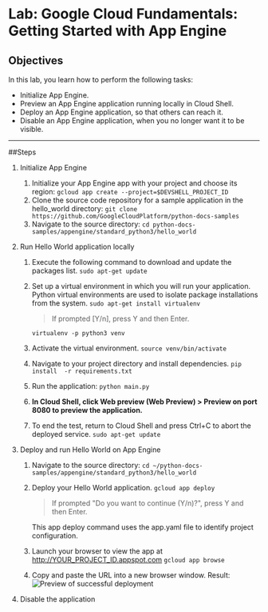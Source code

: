 # Lab: Google Cloud Fundamentals: Getting Started with App Engine  

## Objectives

In this lab, you learn how to perform the following tasks:

- Initialize App Engine.
- Preview an App Engine application running locally in Cloud Shell.
- Deploy an App Engine application, so that others can reach it.
- Disable an App Engine application, when you no longer want it to be visible.
***
##Steps
1.  Initialize App Engine
    1. Initialize your App Engine app with your project and choose its region:
     `gcloud app create --project=$DEVSHELL_PROJECT_ID`
    2. Clone the source code repository for a sample application in the hello_world directory:
     `git clone https://github.com/GoogleCloudPlatform/python-docs-samples`
    3. Navigate to the source directory:
     `cd python-docs-samples/appengine/standard_python3/hello_world`
2.  Run Hello World application locally
    1.  Execute the following command to download and update the packages list.
        `sudo apt-get update`
    2.  Set up a virtual environment in which you will run your application. Python virtual environments are used to isolate package installations from the system.
        `sudo apt-get install virtualenv`
        <br>
        >If prompted [Y/n], press Y and then Enter.
        
        `virtualenv -p python3 venv`
    3.  Activate the virtual environment.
        `source venv/bin/activate`
    4.  Navigate to your project directory and install dependencies.
        `pip install  -r requirements.txt`
    6.  Run the application:
        `python main.py`
    7.  **In Cloud Shell, click Web preview (Web Preview) > Preview on port 8080 to preview the application.**
    8.  To end the test, return to Cloud Shell and press Ctrl+C to abort the deployed service.
     `sudo apt-get update`



3.  Deploy and run Hello World on App Engine
    1.  Navigate to the source directory:
        `cd ~/python-docs-samples/appengine/standard_python3/hello_world`
    3.  Deploy your Hello World application.
        `gcloud app deploy`
        <br>
        >If prompted "Do you want to continue (Y/n)?", press Y and then Enter.
        
        This app deploy command uses the app.yaml file to identify project configuration.
    4.  Launch your browser to view the app at http://YOUR_PROJECT_ID.appspot.com
        `gcloud app browse`
    5.  Copy and paste the URL into a new browser window.
        Result:
        ![Preview of successful deployment](https://cdn.qwiklabs.com/fnmJeOzuz%2BgxMdMg175OIbQRE84kwir5fKVcB1kXihg%3D)

4.  Disable the application

